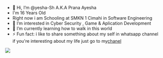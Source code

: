 - 👋 Hi, I’m @yesha-Sh A.K.A Prana Ayesha
- I'm 16 Years Old
- Right now i am Schooling at SMKN 1 Cimahi in Software Engineering 
- 👀 I’m interested in Cyber Security , Game & Aplication Development
- 🌱 I’m currently learning how to walk in this world
- ⚡ Fun fact: i like to share something about my self in whatsapp channel
  if you're interesting about my life just go to my<a href="https://whatsapp.com/channel/0029VaqkPndKgsNyYHC8ay00">chanel</a>

<a href="https://visitcount.itsvg.in">
  <img src="https://visitcount.itsvg.in/api?id=yesha-Sh&label=Profile%20Views&color=1&icon=7&pretty=true" />
</a>
